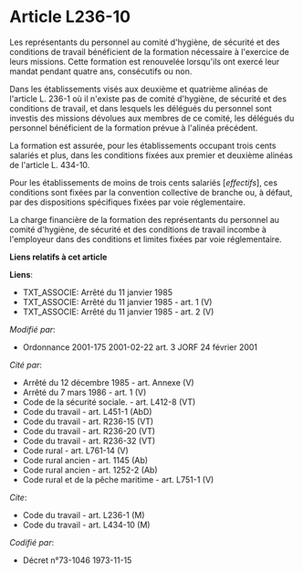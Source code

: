 # Article L236-10

Les représentants du personnel au comité d'hygiène, de sécurité et des conditions de travail bénéficient de la formation
nécessaire à l'exercice de leurs missions. Cette formation est renouvelée lorsqu'ils ont exercé leur mandat pendant quatre
ans, consécutifs ou non.

Dans les établissements visés aux deuxième et quatrième alinéas de l'article L. 236-1 où il n'existe pas de comité d'hygiène,
de sécurité et des conditions de travail, et dans lesquels les délégués du personnel sont investis des missions dévolues aux
membres de ce comité, les délégués du personnel bénéficient de la formation prévue à l'alinéa précédent.

La formation est assurée, pour les établissements occupant trois cents salariés et plus, dans les conditions fixées aux
premier et deuxième alinéas de l'article L. 434-10.

Pour les établissements de moins de trois cents salariés [*effectifs*], ces conditions sont fixées par la convention
collective de branche ou, à défaut, par des dispositions spécifiques fixées par voie réglementaire.

La charge financière de la formation des représentants du personnel au comité d'hygiène, de sécurité et des conditions de
travail incombe à l'employeur dans des conditions et limites fixées par voie réglementaire.

**Liens relatifs à cet article**

**Liens**:

  - TXT_ASSOCIE: Arrêté du 11 janvier 1985
  - TXT_ASSOCIE: Arrêté du 11 janvier 1985 - art. 1 (V)
  - TXT_ASSOCIE: Arrêté du 11 janvier 1985 - art. 2 (V)

_Modifié par_:

  - Ordonnance 2001-175 2001-02-22 art. 3 JORF 24 février 2001

_Cité par_:

  - Arrêté du 12 décembre 1985 - art. Annexe (V)
  - Arrêté du 7 mars 1986 - art. 1 (V)
  - Code de la sécurité sociale. - art. L412-8 (VT)
  - Code du travail - art. L451-1 (AbD)
  - Code du travail - art. R236-15 (VT)
  - Code du travail - art. R236-20 (VT)
  - Code du travail - art. R236-32 (VT)
  - Code rural - art. L761-14 (V)
  - Code rural ancien - art. 1145 (Ab)
  - Code rural ancien - art. 1252-2 (Ab)
  - Code rural et de la pêche maritime - art. L751-1 (V)

_Cite_:

  - Code du travail - art. L236-1 (M)
  - Code du travail - art. L434-10 (M)

_Codifié par_:

  - Décret n°73-1046 1973-11-15
